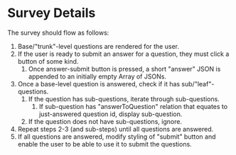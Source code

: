 # Survey Details

The survey should flow as follows:

1. Base/"trunk"-level questions are rendered for the user.
2. If the user is ready to submit an answer for a question, they must click a button of some kind. 
    1. Once answer-submit button is pressed, a short "answer" JSON is appended to an initially empty Array of JSONs.
4. Once a base-level question is answered, check if it has sub/"leaf"-questions.
    1. If the question has sub-questions, iterate through sub-questions.
        1. If sub-question has "answerToQuestion" relation that equates to just-answered question id, display sub-question.
    1. If the question does not have sub-questions, ignore.
5. Repeat steps 2-3 (and sub-steps) until all questions are answered.
6. If all questions are answered, modify styling of "submit" button and enable the user to be able to use it to submit the questions.
